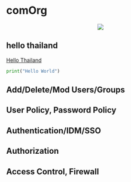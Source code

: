 # comOrg


<p align="center">
  <img src="https://i.ibb.co/wSjhVh3/pic1.png" 
</p>


## hello thailand
[Hello Thailand](README.md#a-third-level-heading)
```python
print("Hello World")
```
## Add/Delete/Mod Users/Groups
## User Policy, Password Policy
## Authentication/IDM/SSO
## Authorization
## Access Control, Firewall
